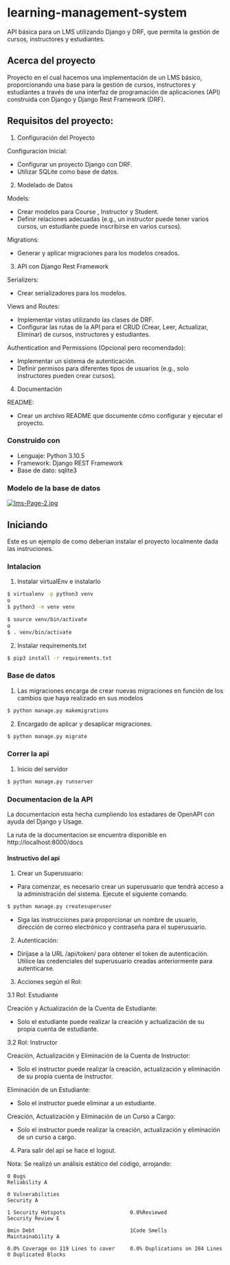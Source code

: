 # learning-management-system
API básica para un LMS utilizando Django y DRF, que permita la gestión de cursos, instructores y estudiantes.


## Acerca del proyecto
Proyecto en el cual hacemos una implementación de un LMS básico, proporcionando una base para la gestión de cursos, instructores y estudiantes a través de una interfaz de programación de aplicaciones (API) construida con Django y Django Rest Framework (DRF). 

## Requisitos del proyecto:
1.	Configuración del Proyecto

Configuración Inicial:

* Configurar un proyecto Django con DRF.
* Utilizar SQLite como base de datos.

2.	Modelado de Datos

Models:
* Crear modelos para Course , Instructor y Student.
* Definir relaciones adecuadas (e.g., un instructor puede tener varios cursos, un estudiante puede inscribirse en varios cursos).

Migrations:
* Generar y aplicar migraciones para los modelos creados.

3.	API con Django Rest Framework

Serializers:
* Crear serializadores para los modelos.

Views and Routes:
* Implementar vistas utilizando las clases de DRF.
* Configurar las rutas de la API para el CRUD (Crear, Leer, Actualizar, Eliminar) de cursos, instructores y estudiantes.

Authentication and Permissions (Opcional pero recomendado):
* Implementar un sistema de autenticación.
* Definir permisos para diferentes tipos de usuarios (e.g., solo instructores pueden crear cursos).

4.	Documentación

README:
* Crear un archivo README que documente cómo configurar y ejecutar el
proyecto.

### Construido con
* Lenguaje: Python 3.10.5
* Framework: Django REST Framework 
* Base de dato: sqlite3

### Modelo de la base de datos

[![lms-Page-2.jpg](https://i.postimg.cc/kXDtYQ1k/lms-Page-2.jpg)](https://postimg.cc/1fhtfqZH)

<!-- GETTING STARTED -->
## Iniciando

Este es un ejemplo de como deberian instalar el proyecto localmente dada las instruciones.


### Intalacion 

1. Instalar virtualEnv e instalarlo
```sh
$ virtualenv -p python3 venv
o
$ python3 -m venv venv
```
```sh
$ source venv/bin/activate
o
$ . venv/bin/activate
```
2. Instalar requirements.txt
```sh
$ pip3 install -r requirements.txt
```
### Base de datos
1. Las migraciones encarga de crear nuevas migraciones en función de los cambios que haya realizado en sus modelos
```sh
$ python manage.py makemigrations
```
2. Encargado de aplicar y desaplicar migraciones.
```sh
$ python manage.py migrate
```

### Correr la api
1. Inicio del servidor 
```sh
$ python manage.py runserver
```

### Documentacion de la API

La documentacion esta hecha cumpliendo los estadares de OpenAPI con ayuda del Django y Usage.

La ruta de la documentacion se encuentra disponible en http://localhost:8000/docs


#### Instructivo del api
1.	Crear un Superusuario:

* Para comenzar, es necesario crear un superusuario que tendrá acceso a la administración del sistema. Ejecute el siguiente comando.
```sh
$ python manage.py createsuperuser
```
* Siga las instrucciones para proporcionar un nombre de usuario, dirección de correo electrónico y contraseña para el superusuario.

2.	Autenticación:

* Diríjase a la URL /api/token/ para obtener el token de autenticación. Utilice las credenciales del superusuario creadas anteriormente para autenticarse.

3.	 Acciones según el Rol:

3.1 Rol: Estudiante

Creación y Actualización de la Cuenta de Estudiante:

* Solo el estudiante puede realizar la creación y actualización de su propia cuenta de estudiante.

3.2 Rol: Instructor

Creación, Actualización y Eliminación de la Cuenta de Instructor:

* Solo el instructor puede realizar la creación, actualización y eliminación de su propia cuenta de instructor.

Eliminación de un Estudiante:

* Solo el instructor puede eliminar a un estudiante.

Creación, Actualización y Eliminación de un Curso a Cargo:

* Solo el instructor puede realizar la creación, actualización y eliminación de un curso a cargo.

4.	Para salir del api se hace el logout.


Nota: Se realizó un análisis estático del código, arrojando:
~~~
0 Bugs                                                                      Reliability A
~~~
~~~
0 Vulnerabilities                                                           Security A
~~~
~~~
1 Security Hotspots                     0.0%Reviewed                        Security Review E
~~~
~~~
8min Debt		                        1Code Smells		                Maintainability A
~~~
~~~
0.0% Coverage on 119 Lines to cover	    0.0% Duplications on 284 Lines 	0 Duplicated Blocks
~~~
			
